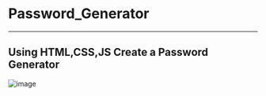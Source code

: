 # Password_Generator
----------------------------------------------------
## Using HTML,CSS,JS Create a Password Generator



![image](https://user-images.githubusercontent.com/85440714/226822551-3dcc3e07-d950-475b-9587-8747a738a1f8.png)
